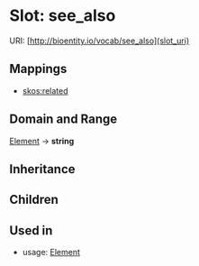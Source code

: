 # Slot: see_also




URI: [http://bioentity.io/vocab/see_also](slot_uri)
## Mappings

 * [skos:related](http://purl.obolibrary.org/obo/skos_related)
## Domain and Range

[Element](Element.md) -> **string**
## Inheritance

## Children

## Used in

 *  usage: [Element](Element.md)
